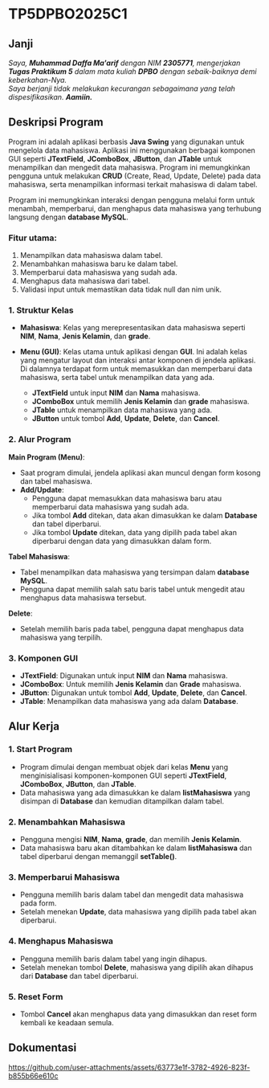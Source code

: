 # TP5DPBO2025C1

## Janji
_Saya, **Muhammad Daffa Ma'arif** dengan NIM **2305771**, mengerjakan **Tugas Praktikum 5** dalam mata kuliah **DPBO** dengan sebaik-baiknya demi keberkahan-Nya.  
Saya berjanji tidak melakukan kecurangan sebagaimana yang telah dispesifikasikan. **Aamiin.**_

## Deskripsi Program

Program ini adalah aplikasi berbasis **Java Swing** yang digunakan untuk mengelola data mahasiswa. Aplikasi ini menggunakan berbagai komponen GUI seperti **JTextField**, **JComboBox**, **JButton**, dan **JTable** untuk menampilkan dan mengedit data mahasiswa. Program ini memungkinkan pengguna untuk melakukan **CRUD** (Create, Read, Update, Delete) pada data mahasiswa, serta menampilkan informasi terkait mahasiswa di dalam tabel.

Program ini memungkinkan interaksi dengan pengguna melalui form untuk menambah, memperbarui, dan menghapus data mahasiswa yang terhubung langsung dengan **database MySQL**.

### Fitur utama:
1. Menampilkan data mahasiswa dalam tabel.
2. Menambahkan mahasiswa baru ke dalam tabel.
3. Memperbarui data mahasiswa yang sudah ada.
4. Menghapus data mahasiswa dari tabel.
5. Validasi input untuk memastikan data tidak null dan nim unik.

### 1. Struktur Kelas

- **Mahasiswa**: Kelas yang merepresentasikan data mahasiswa seperti **NIM**, **Nama**, **Jenis Kelamin**, dan **grade**.
- **Menu (GUI)**: Kelas utama untuk aplikasi dengan **GUI**. Ini adalah kelas yang mengatur layout dan interaksi antar komponen di jendela aplikasi. Di dalamnya terdapat form untuk memasukkan dan memperbarui data mahasiswa, serta tabel untuk menampilkan data yang ada.
  
  - **JTextField** untuk input **NIM** dan **Nama** mahasiswa.
  - **JComboBox** untuk memilih **Jenis Kelamin** dan **grade** mahasiswa.
  - **JTable** untuk menampilkan data mahasiswa yang ada.
  - **JButton** untuk tombol **Add**, **Update**, **Delete**, dan **Cancel**.

### 2. Alur Program

**Main Program (Menu)**:
- Saat program dimulai, jendela aplikasi akan muncul dengan form kosong dan tabel mahasiswa.
- **Add/Update**:
  - Pengguna dapat memasukkan data mahasiswa baru atau memperbarui data mahasiswa yang sudah ada.
  - Jika tombol **Add** ditekan, data akan dimasukkan ke dalam **Database** dan tabel diperbarui.
  - Jika tombol **Update** ditekan, data yang dipilih pada tabel akan diperbarui dengan data yang dimasukkan dalam form.
  
**Tabel Mahasiswa**:
- Tabel menampilkan data mahasiswa yang tersimpan dalam **database MySQL**.
- Pengguna dapat memilih salah satu baris tabel untuk mengedit atau menghapus data mahasiswa tersebut.

**Delete**:
- Setelah memilih baris pada tabel, pengguna dapat menghapus data mahasiswa yang terpilih.
  
### 3. Komponen GUI
- **JTextField**: Digunakan untuk input **NIM** dan **Nama** mahasiswa.
- **JComboBox**: Untuk memilih **Jenis Kelamin** dan **Grade** mahasiswa.
- **JButton**: Digunakan untuk tombol **Add**, **Update**, **Delete**, dan **Cancel**.
- **JTable**: Menampilkan data mahasiswa yang ada dalam **Database**.

## Alur Kerja

### 1. Start Program
- Program dimulai dengan membuat objek dari kelas **Menu** yang menginisialisasi komponen-komponen GUI seperti **JTextField**, **JComboBox**, **JButton**, dan **JTable**.
- Data mahasiswa yang ada dimasukkan ke dalam **listMahasiswa** yang disimpan di **Database** dan kemudian ditampilkan dalam tabel.

### 2. Menambahkan Mahasiswa
- Pengguna mengisi **NIM**, **Nama**, **grade**, dan memilih **Jenis Kelamin**.
- Data mahasiswa baru akan ditambahkan ke dalam **listMahasiswa** dan tabel diperbarui dengan memanggil **setTable()**.

### 3. Memperbarui Mahasiswa
- Pengguna memilih baris dalam tabel dan mengedit data mahasiswa pada form.
- Setelah menekan **Update**, data mahasiswa yang dipilih pada tabel akan diperbarui.

### 4. Menghapus Mahasiswa
- Pengguna memilih baris dalam tabel yang ingin dihapus.
- Setelah menekan tombol **Delete**, mahasiswa yang dipilih akan dihapus dari **Database** dan tabel diperbarui.

### 5. Reset Form
- Tombol **Cancel** akan menghapus data yang dimasukkan dan reset form kembali ke keadaan semula.

## Dokumentasi


https://github.com/user-attachments/assets/63773e1f-3782-4926-823f-b855b66e610c

